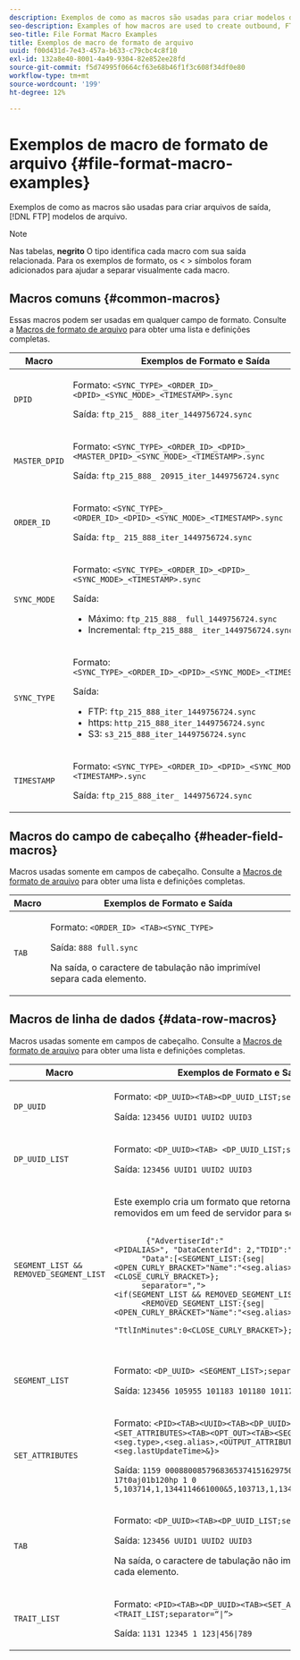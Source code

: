 ```yaml
---
description: Exemplos de como as macros são usadas para criar modelos de arquivo FTP de saída.
seo-description: Examples of how macros are used to create outbound, FTP file templates.
seo-title: File Format Macro Examples
title: Exemplos de macro de formato de arquivo
uuid: f00d431d-7e43-457a-b633-c79cbc4c8f10
exl-id: 132a8e40-8001-4a49-9304-82e852ee28fd
source-git-commit: f5d74995f0664cf63e68b46f1f3c608f34df0e80
workflow-type: tm+mt
source-wordcount: '199'
ht-degree: 12%

---
```


# Exemplos de macro de formato de arquivo {#file-format-macro-examples}

Exemplos de como as macros são usadas para criar arquivos de saída, [!DNL FTP] modelos de arquivo.

>[!NOTE]
>
>Nas tabelas, **negrito** O tipo identifica cada macro com sua saída relacionada. Para os exemplos de formato, os &lt; > símbolos foram adicionados para ajudar a separar visualmente cada macro.

## Macros comuns {#common-macros}

Essas macros podem ser usadas em qualquer campo de formato. Consulte a [Macros de formato de arquivo](../formats/file-formats.md) para obter uma lista e definições completas.

<table id="table_B5073597219B470298EE614902DACAE8"> 
 <thead> 
  <tr> 
   <th colname="col1" class="entry"> Macro </th> 
   <th colname="col2" class="entry"> Exemplos de Formato e Saída </th> 
  </tr> 
 </thead>
 <tbody> 
  <tr> 
   <td colname="col1"> <p> <code>DPID </code> </p> </td> 
   <td colname="col2"> <p>Formato: <code>&lt;SYNC_TYPE&gt;_&lt;ORDER_ID&gt;_ &lt;DPID&gt;_&lt;SYNC_MODE&gt;_&lt;TIMESTAMP&gt;.sync </code> </p> <p>Saída: <code>ftp_215_ 888_iter_1449756724.sync </code> </p> </td> 
  </tr> 
  <tr> 
   <td colname="col1"> <p> <code>MASTER_DPID </code> </p> </td> 
   <td colname="col2"> <p>Formato: <code>&lt;SYNC_TYPE&gt;_&lt;ORDER_ID&gt;_&lt;DPID&gt;_ &lt;MASTER_DPID&gt;_&lt;SYNC_MODE&gt;_&lt;TIMESTAMP&gt;.sync </code> </p> <p>Saída: <code>ftp_215_888_ 20915_iter_1449756724.sync </code> </p> </td> 
  </tr> 
  <tr> 
   <td colname="col1"> <p> <code>ORDER_ID </code> </p> </td> 
   <td colname="col2"> <p>Formato: <code>&lt;SYNC_TYPE&gt;_ &lt;ORDER_ID&gt;_&lt;DPID&gt;_&lt;SYNC_MODE&gt;_&lt;TIMESTAMP&gt;.sync </code> </p> <p>Saída: <code>ftp_ 215_888_iter_1449756724.sync </code> </p> </td> 
  </tr> 
  <tr> 
   <td colname="col1"> <p> <code>SYNC_MODE </code> </p> </td> 
   <td colname="col2"> <p>Formato: <code>&lt;SYNC_TYPE&gt;_&lt;ORDER_ID&gt;_&lt;DPID&gt;_ &lt;SYNC_MODE&gt;_&lt;TIMESTAMP&gt;.sync </code> </p> <p>Saída: 
     <ul id="ul_F63D7B78AF1246639D6ED85C1621B17C"> 
      <li id="li_4D0D7B4D047345FE861FCBA2BD0408ED">Máximo: <code>ftp_215_888_ full_1449756724.sync </code> </li> 
      <li id="li_23F4D1F6B2784E599EDA29AA457327E6">Incremental: <code>ftp_215_888_ iter_1449756724.sync </code> </li> 
     </ul> </p> </td> 
  </tr> 
  <tr> 
   <td colname="col1"> <p> <code>SYNC_TYPE </code> </p> </td> 
   <td colname="col2"> <p>Formato: <code>&lt;SYNC_TYPE&gt;_&lt;ORDER_ID&gt;_&lt;DPID&gt;_&lt;SYNC_MODE&gt;_&lt;TIMESTAMP&gt;.sync </code> </p> <p>Saída: 
     <ul id="ul_11B14E740E40474F8302BDB809C428FE"> 
      <li id="li_54A3EAA468B44AC8B2528F855E03D04B">FTP: <code>ftp_215_888_iter_1449756724.sync </code> </li> 
      <li id="li_93468C56B661463CA7F62B1F5D3A53FF">https: <code>http_215_888_iter_1449756724.sync </code> </li> 
      <li id="li_8A204C7BEDBC41C096FE953B5F827DEC">S3: <code>s3_215_888_iter_1449756724.sync </code> </li> 
     </ul> </p> </td> 
  </tr> 
  <tr> 
   <td colname="col1"> <p> <code>TIMESTAMP </code> </p> </td> 
   <td colname="col2"> <p>Formato: <code>&lt;SYNC_TYPE&gt;_&lt;ORDER_ID&gt;_&lt;DPID&gt;_&lt;SYNC_MODE&gt;_ &lt;TIMESTAMP&gt;.sync </code> </p> <p>Saída: <code>ftp_215_888_iter_ 1449756724.sync </code> </p> </td> 
  </tr> 
 </tbody> 
</table>

## Macros do campo de cabeçalho {#header-field-macros}

Macros usadas somente em campos de cabeçalho. Consulte a [Macros de formato de arquivo](../formats/file-formats.md) para obter uma lista e definições completas.

<table id="table_ABC31B3D660D47969E111EBC734D5BBC"> 
 <thead> 
  <tr> 
   <th colname="col1" class="entry"> Macro </th> 
   <th colname="col2" class="entry"> Exemplos de Formato e Saída </th> 
  </tr> 
 </thead>
 <tbody> 
  <tr> 
   <td colname="col1"> <p> <code>TAB </code> </p> </td> 
   <td colname="col2"> <p>Formato: <code>&lt;ORDER_ID&gt; &lt;TAB&gt;&lt;SYNC_TYPE&gt; </code> </p> <p>Saída: <code>888 full.sync </code> </p> <p>Na saída, o caractere de tabulação não imprimível separa cada elemento. </p> </td>
  </tr>
 </tbody>
</table>

## Macros de linha de dados {#data-row-macros}

Macros usadas somente em campos de cabeçalho. Consulte a [Macros de formato de arquivo](../formats/file-formats.md) para obter uma lista e definições completas.

<table id="table_408C6DD2B9D54550B003EAC93562E64F"> 
 <thead> 
  <tr> 
   <th colname="col1" class="entry"> Macro </th> 
   <th colname="col2" class="entry"> Exemplos de Formato e Saída </th> 
  </tr> 
 </thead>
 <tbody> 
  <tr> 
   <td colname="col1"> <p> <code>DP_UUID </code> </p> </td> 
   <td colname="col2"> <p>Formato: <code>&lt;DP_UUID&gt;&lt;TAB&gt;&lt;DP_UUID_LIST;separator=TAB&gt; </code> </p> <p>Saída: <code>123456 UUID1 UUID2 UUID3 </code> </p> </td> 
  </tr> 
  <tr> 
   <td colname="col1"> <p> <code>DP_UUID_LIST </code> </p> </td> 
   <td colname="col2"> <p>Formato: <code>&lt;DP_UUID&gt;&lt;TAB&gt; &lt;DP_UUID_LIST;separator=TAB&gt; </code> </p> <p>Saída: <code>123456 UUID1 UUID2 UUID3 </code> </p> </td> 
  </tr> 
  <tr> 
   <td colname="col1"> <p> <code>SEGMENT_LIST &amp;&amp; REMOVED_SEGMENT_LIST </code> </p> </td> 
   <td colname="col2"> <p>Este exemplo cria um formato que retorna segmentos removidos em um feed de servidor para servidor. </p> <p> 
     <code>
       {"AdvertiserId":"&lt;PIDALIAS&gt;",&nbsp;"DataCenterId":&nbsp;2,"TDID":"&lt;DP_UUID&gt;", 
      "Data":[&lt;SEGMENT_LIST:{seg|&lt;OPEN_CURLY_BRACKET&gt;"Name":"&lt;seg.alias&gt;"&lt;CLOSE_CURLY_BRACKET&gt;}; 
      separator=","&gt;&lt;if(SEGMENT_LIST&nbsp;&amp;&amp;&nbsp;REMOVED_SEGMENT_LIST)&gt;&lt;COMMA&gt;&lt;endif&gt; 
      &lt;REMOVED_SEGMENT_LIST:{seg|&lt;OPEN_CURLY_BRACKET&gt;"Name":"&lt;seg.alias&gt;", 
      "TtlInMinutes":0&lt;CLOSE_CURLY_BRACKET&gt;};&nbsp;separator=","&gt;]} 
     </code> </p> </td> 
  </tr> 
  <tr> 
   <td colname="col1"> <p> <code>SEGMENT_LIST </code> </p> </td> 
   <td colname="col2"> <p>Formato: <code>&lt;DP_UUID&gt; &lt;SEGMENT_LIST&gt;;separator=" "&gt; </code> </p> <p>Saída: <code>123456 105955 101183 101180 101179 </code> </p> </td> 
  </tr> 
  <tr> 
   <td colname="col1"> <p> <code>SET_ATTRIBUTES </code> </p> </td> 
   <td colname="col2"> <p>Formato: <code>&lt;PID&gt;&lt;TAB&gt;&lt;UUID&gt;&lt;TAB&gt;&lt;DP_UUID&gt;&lt;TAB&gt; &lt;SET_ATTRIBUTES&gt;&lt;TAB&gt;&lt;OPT_OUT&gt;&lt;TAB&gt;&lt;SEGMENT_LIST:{seg|&lt;seg.type&gt;,&lt;seg.alias&gt;,&lt;OUTPUT_ATTRIBUTE_VALUE&gt;,&lt;seg.lastUpdateTime&gt;&amp;}&gt; </code> </p> <p>Saída: <code>1159 00088008579683653741516297509717335000 17t0aj01b120hp 1 0 5,103714,1,1344114661000&amp;5,103713,1,1343250661000 </code> </p> </td>
  </tr>
  <tr> 
   <td colname="col1"> <p> <code>TAB </code> </p> </td> 
   <td colname="col2"> <p>Formato: <code>&lt;DP_UUID&gt;&lt;TAB&gt;&lt;DP_UUID_LIST;separator=TAB&gt; </code> </p> <p>Saída: <code>123456 UUID1 UUID2 UUID3 </code> </p> <p>Na saída, o caractere de tabulação não imprimível separa cada elemento. </p> </td> 
  </tr> 
  <tr> 
   <td colname="col1"> <p> <code>TRAIT_LIST </code> </p> </td> 
   <td colname="col2"> <p>Formato: <code>&lt;PID&gt;&lt;TAB&gt;&lt;DP_UUID&gt;&lt;TAB&gt;&lt;SET_ATTRIBUTES&gt;&lt;TAB&gt; &lt;TRAIT_LIST;separator=“|”&gt; </code> </p> <p>Saída: <code>1131 12345 1 123|456|789 </code> </p> </td> 
  </tr> 
 </tbody> 
</table>
